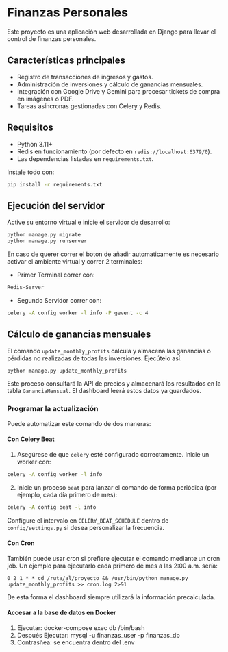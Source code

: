 # Finanzas Personales

Este proyecto es una aplicación web desarrollada en Django para llevar el control de finanzas personales.

## Características principales

- Registro de transacciones de ingresos y gastos.
- Administración de inversiones y cálculo de ganancias mensuales.
- Integración con Google Drive y Gemini para procesar tickets de compra en imágenes o PDF.
- Tareas asíncronas gestionadas con Celery y Redis.

## Requisitos

- Python 3.11+
- Redis en funcionamiento (por defecto en `redis://localhost:6379/0`).
- Las dependencias listadas en `requirements.txt`.

Instale todo con:

```bash
pip install -r requirements.txt
```

## Ejecución del servidor

Active su entorno virtual e inicie el servidor de desarrollo:

```bash
python manage.py migrate
python manage.py runserver
```
En caso de querer correr el boton de añadir automaticamente es necesario activar el ambiente virtual y correr 2 terminales:
 - Primer Terminal correr con:
```bash
Redis-Server
```
 - Segundo Servidor correr con:
 ```bash
 celery -A config worker -l info -P gevent -c 4
```

## Cálculo de ganancias mensuales

El comando `update_monthly_profits` calcula y almacena las ganancias o pérdidas no realizadas de todas las inversiones. Ejecútelo así:

```bash
python manage.py update_monthly_profits
```

Este proceso consultará la API de precios y almacenará los resultados en la tabla `GananciaMensual`. El dashboard leerá estos datos ya guardados.

### Programar la actualización

Puede automatizar este comando de dos maneras:

#### Con Celery Beat

1. Asegúrese de que `celery` esté configurado correctamente. Inicie un worker con:

```bash
celery -A config worker -l info
```

2. Inicie un proceso `beat` para lanzar el comando de forma periódica (por ejemplo, cada día primero de mes):

```bash
celery -A config beat -l info
```

Configure el intervalo en `CELERY_BEAT_SCHEDULE` dentro de `config/settings.py` si desea personalizar la frecuencia.

#### Con Cron

También puede usar cron si prefiere ejecutar el comando mediante un cron job. Un ejemplo para ejecutarlo cada primero de mes a las 2:00 a.m. sería:

```
0 2 1 * * cd /ruta/al/proyecto && /usr/bin/python manage.py update_monthly_profits >> cron.log 2>&1
```

De esta forma el dashboard siempre utilizará la información precalculada.


#### Accesar a la base de datos en Docker 
1. Ejecutar: docker-compose exec db /bin/bash
2. Después Ejecutar: mysql -u finanzas_user -p finanzas_db
3. Contrasñea: se encuentra dentro del .env
